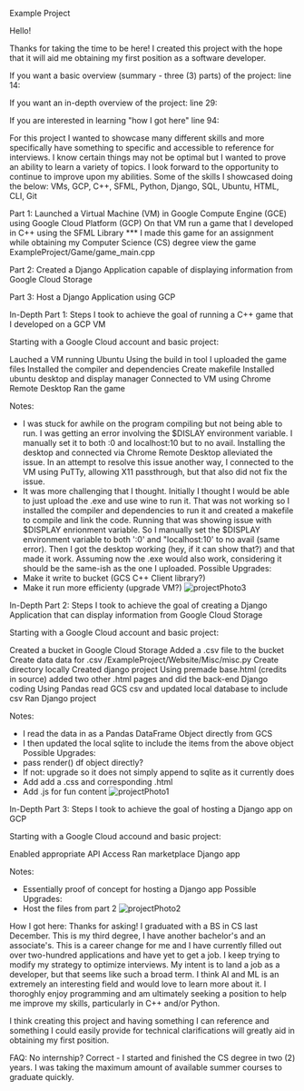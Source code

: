 Example Project

Hello!

Thanks for taking the time to be here! I created this project with the hope that it will aid me obtaining my first position as a software developer.

If you want a basic overview (summary - three (3) parts) of the project: line 14:

If you want an in-depth overview of the project: line 29:

If you are interested in learning "how I got here" line 94:


For this project I wanted to showcase many different skills and more specifically have something to specific and accessible to reference for interviews. I know certain things may not be optimal but I wanted to prove an ability to learn a variety of topics. I look forward to the opportunity to continue to improve upon my abilities. Some of the skills I showcased doing the below: VMs, GCP, C++, SFML, Python, Django, SQL, Ubuntu, HTML, CLI, Git 

Part 1: 
Launched a Virtual Machine (VM) in Google Compute Engine (GCE) using Google Cloud Platform (GCP)
On that VM run a game that I developed in C++ using the SFML Library
                   *** I made this game for an assignment while obtaining my Computer Science (CS) degree
                   view the game ExampleProject/Game/game_main.cpp
                   
Part 2:
Created a Django Application capable of displaying information from Google Cloud Storage

Part 3:
Host a Django Application using GCP


In-Depth Part 1:
Steps I took to achieve the goal of running a C++ game that I developed on a GCP VM

Starting with a Google Cloud account and basic project:

Lauched a VM running Ubuntu
Using the build in tool I uploaded the game files
Installed the compiler and dependencies
Create makefile
Installed ubuntu desktop and display manager
Connected to VM using Chrome Remote Desktop
Ran the game


Notes: 
- I was stuck for awhile on the program compiling but not being able to run. I was getting an error involving the $DISLAY environment variable. I manually set it to both :0 and localhost:10 but to no avail. Installing the desktop and connected via Chrome Remote Desktop alleviated the issue. In an attempt to resolve this issue another way, I connected to the VM using PuTTy, allowing X11 passthrough, but that also did not fix the issue.
- It was more challenging that I thought. Initially I thought I would be able to just upload the .exe and use wine to run it. That was not working so I installed the compiler and dependencies to run it and created a makefile to compile and link the code. Running that was showing issue with $DISPLAY enrionment variable. So I manually set the $DISPLAY environment variable to both ':0' and "localhost:10' to no avail (same error). Then I got the desktop working (hey, if it can show that?) and that made it work. Assuming now the .exe would also work, considering it should be the same-ish as the one I uploaded.
Possible Upgrades:
- Make it write to bucket (GCS C++ Client library?)
- Make it run more efficienty (upgrade VM?)
![projectPhoto3](https://github.com/MooreNick/ExampleProject/assets/123336257/69d3c7d8-1dfd-4032-ad60-02798bbdd238)


In-Depth Part 2:
Steps I took to achieve the goal of creating a Django Application that can display information from Google Cloud Storage

Starting with a Google Cloud account and basic project:

Created a bucket in Google Cloud Storage
Added a .csv file to the bucket
Create data data for .csv /ExampleProject/Website/Misc/misc.py
Create directory locally
Created django project
Using premade base.html (credits in source) added two other .html pages and did the back-end Django coding
Using Pandas read GCS csv and updated local database to include csv
Ran Django project


Notes:
- I read the data in as a Pandas DataFrame Object directly from GCS
- I then updated the local sqlite to include the items from the above object
  Possible Upgrades:
- pass render() df object directly?
-   If not: upgrade so it does not simply append to sqlite as it currently does
- Add add a .css and corresponding .html
- Add .js for fun content
![projectPhoto1](https://github.com/MooreNick/ExampleProject/assets/123336257/ddfef2c8-e568-473a-a675-7e7f880b6e2c)


In-Depth Part 3:
Steps I took to achieve the goal of hosting a Django app on GCP

Starting with a Google Cloud accound and basic project:

Enabled appropriate API Access
Ran marketplace Django app


Notes:
- Essentially proof of concept for hosting a Django app
Possible Upgrades:
- Host the files from part 2
![projectPhoto2](https://github.com/MooreNick/ExampleProject/assets/123336257/334879c0-01d2-474b-bfc7-27bd0adf6909)


How I got here: Thanks for asking! I graduated with a BS in CS last December. This is my third degree, I have another bachelor's and an associate's. This is a career change for me and I have currently filled out over two-hundred applications and have yet to get a job. I keep trying to modify my strategy to optimize interviews. My intent is to land a job as a developer, but that seems like such a broad term. I think AI and ML is an extremely an interesting field and would love to learn more about it. I thoroghly enjoy programming and am ultimately seeking a position to help me improve my skills, particularly in C++ and/or Python.

I think creating this project and having something I can reference and something I could easily provide for technical clarifications will greatly aid in obtaining my first position.

FAQ:
No internship?
Correct - I started and finished the CS degree in two (2) years. I was taking the maximum amount of available summer courses to graduate quickly.
